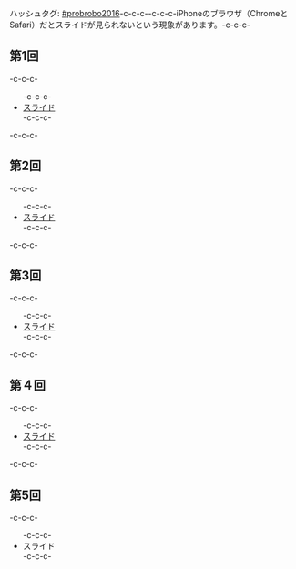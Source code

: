 ハッシュタグ: <a href="https://twitter.com/hashtag/probrobo2016?src=hash" target="_blank">#probrobo2016</a>-c-c-c--c-c-c-iPhoneのブラウザ（ChromeとSafari）だとスライドが見られないという現象があります。-c-c-c-<h2>第1回</h2>-c-c-c-<ul>-c-c-c- 	<li><a href="https://lab.ueda.asia/?presenpress=%e7%a2%ba%e7%8e%87%e3%83%ad%e3%83%9c%e3%83%86%e3%82%a3%e3%82%af%e3%82%b92016%e7%ac%ac1%e5%9b%9e">スライド</a></li>-c-c-c-</ul>-c-c-c-<h2>第2回</h2>-c-c-c-<ul>-c-c-c- 	<li><a href="https://lab.ueda.asia/?presenpress=%e7%a2%ba%e7%8e%87%e3%83%ad%e3%83%9c%e3%83%86%e3%82%a3%e3%82%af%e3%82%b92016%e7%ac%ac2%e5%9b%9e">スライド</a></li>-c-c-c-</ul>-c-c-c-<h2>第3回</h2>-c-c-c-<ul>-c-c-c- 	<li><a href="https://lab.ueda.asia/?presenpress=%e7%a2%ba%e7%8e%87%e3%83%ad%e3%83%9c%e3%83%86%e3%82%a3%e3%82%af%e3%82%b92016%e7%ac%ac3%e5%9b%9e" target="_blank">スライド</a></li>-c-c-c-</ul>-c-c-c-<h2>第４回</h2>-c-c-c-<ul>-c-c-c- 	<li><a href="https://lab.ueda.asia/?presenpress=%e7%a2%ba%e7%8e%87%e3%83%ad%e3%83%9c%e3%83%86%e3%82%a3%e3%82%af%e3%82%b92016%e7%ac%ac4%e5%9b%9e" target="_blank">スライド</a></li>-c-c-c-</ul>-c-c-c-<h2>第5回</h2>-c-c-c-<ul>-c-c-c- 	<li>スライド</li>-c-c-c-</ul>
